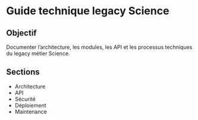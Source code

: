 # Guide technique legacy Science

## Objectif
Documenter l’architecture, les modules, les API et les processus techniques du legacy métier Science.

## Sections
- Architecture
- API
- Sécurité
- Déploiement
- Maintenance

